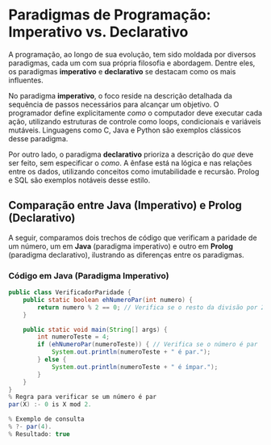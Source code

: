 # Paradigmas de Programação: Imperativo vs. Declarativo

A programação, ao longo de sua evolução, tem sido moldada por diversos paradigmas, cada um com sua própria filosofia e abordagem. Dentre eles, os paradigmas **imperativo** e **declarativo** se destacam como os mais influentes.

No paradigma **imperativo**, o foco reside na descrição detalhada da sequência de passos necessários para alcançar um objetivo. O programador define explicitamente *como* o computador deve executar cada ação, utilizando estruturas de controle como loops, condicionais e variáveis mutáveis. Linguagens como C, Java e Python são exemplos clássicos desse paradigma.

Por outro lado, o paradigma **declarativo** prioriza a descrição do *que* deve ser feito, sem especificar o *como*. A ênfase está na lógica e nas relações entre os dados, utilizando conceitos como imutabilidade e recursão. Prolog e SQL são exemplos notáveis desse estilo.

## Comparação entre Java (Imperativo) e Prolog (Declarativo)

A seguir, comparamos dois trechos de código que verificam a paridade de um número, um em **Java** (paradigma imperativo) e outro em **Prolog** (paradigma declarativo), ilustrando as diferenças entre os paradigmas.

### Código em Java (Paradigma Imperativo)

```java
public class VerificadorParidade {
    public static boolean ehNumeroPar(int numero) {
        return numero % 2 == 0; // Verifica se o resto da divisão por 2 é zero
    }

    public static void main(String[] args) {
        int numeroTeste = 4;
        if (ehNumeroPar(numeroTeste)) { // Verifica se o número é par
            System.out.println(numeroTeste + " é par.");
        } else {
            System.out.println(numeroTeste + " é ímpar.");
        }
    }
}
% Regra para verificar se um número é par
par(X) :- 0 is X mod 2.

% Exemplo de consulta
% ?- par(4).
% Resultado: true
